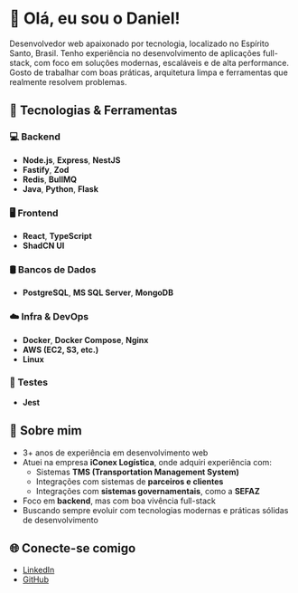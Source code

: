# 👋 Olá, eu sou o Daniel!

Desenvolvedor web apaixonado por tecnologia, localizado no Espírito Santo, Brasil. Tenho experiência no desenvolvimento de aplicações full-stack, com foco em soluções modernas, escaláveis e de alta performance. Gosto de trabalhar com boas práticas, arquitetura limpa e ferramentas que realmente resolvem problemas.

## 🚀 Tecnologias & Ferramentas

### 💻 Backend
- **Node.js**, **Express**, **NestJS**
- **Fastify**, **Zod**
- **Redis**, **BullMQ**
- **Java**, **Python**, **Flask**

### 🖥️ Frontend
- **React**, **TypeScript**
- **ShadCN UI**

### 🛢️ Bancos de Dados
- **PostgreSQL**, **MS SQL Server**, **MongoDB**

### ☁️ Infra & DevOps
- **Docker**, **Docker Compose**, **Nginx**
- **AWS (EC2, S3, etc.)**
- **Linux**

### 🧪 Testes
- **Jest**

## 💼 Sobre mim

- 3+ anos de experiência em desenvolvimento web
- Atuei na empresa **iConex Logística**, onde adquiri experiência com:
  - Sistemas **TMS (Transportation Management System)**
  - Integrações com sistemas de **parceiros e clientes**
  - Integrações com **sistemas governamentais**, como a **SEFAZ**
- Foco em **backend**, mas com boa vivência full-stack
- Buscando sempre evoluir com tecnologias modernas e práticas sólidas de desenvolvimento

## 🌐 Conecte-se comigo

- [LinkedIn](https://www.linkedin.com/in/danielgguerra/)
- [GitHub](https://github.com/DanielGGuerra)
